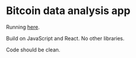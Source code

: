 <h1>Bitcoin data analysis app</h1>

<p>Running <a href="">here</a>.</p>

<p>Build on JavaScript and React. No other libraries.</p>

<p>Code should be clean.</p>
